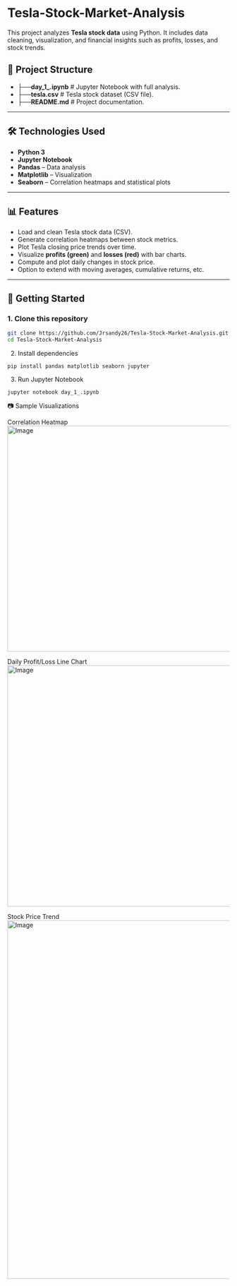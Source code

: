 # Tesla-Stock-Market-Analysis
This project analyzes **Tesla stock data** using Python.   It includes data cleaning, visualization, and financial insights such as profits, losses, and stock trends.

## 📂 Project Structure
 - ├──**day_1_.ipynb** # Jupyter Notebook with full analysis.
 - ├──**tesla.csv** # Tesla stock dataset (CSV file).
 - ├──**README.md** # Project documentation.

---

## 🛠️ Technologies Used
- **Python 3**
- **Jupyter Notebook**
- **Pandas** – Data analysis
- **Matplotlib** – Visualization
- **Seaborn** – Correlation heatmaps and statistical plots

---

## 📊 Features
- Load and clean Tesla stock data (CSV).
- Generate correlation heatmaps between stock metrics.
- Plot Tesla closing price trends over time.
- Visualize **profits (green)** and **losses (red)** with bar charts.
- Compute and plot daily changes in stock price.
- Option to extend with moving averages, cumulative returns, etc.

---

## 🚀 Getting Started

### 1. Clone this repository
```bash
git clone https://github.com/Jrsandy26/Tesla-Stock-Market-Analysis.git
cd Tesla-Stock-Market-Analysis
```
2. Install dependencies
```
pip install pandas matplotlib seaborn jupyter
```
3. Run Jupyter Notebook
```
jupyter notebook day_1_.ipynb
```
📷 Sample Visualizations

Correlation Heatmap <img width="657" height="512" alt="Image" src="https://github.com/user-attachments/assets/f7894518-061e-43f2-b505-4025e3e469aa" />

Daily Profit/Loss Line Chart <img width="1014" height="547" alt="Image" src="https://github.com/user-attachments/assets/1eaad081-65c6-4ed3-9f39-df92f36287e4" />

Stock Price Trend <img width="1143" height="813" alt="Image" src="https://github.com/user-attachments/assets/181ad5c6-b770-4fed-8dca-982fc99cd9c9" />
